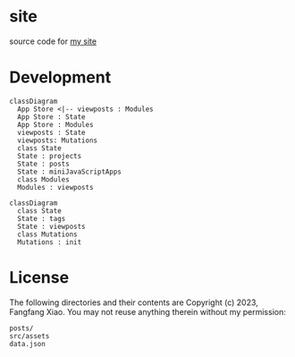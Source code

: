 # site

source code for [my site](https://f2xiao.github.io/site)

# Development

```mermaid
classDiagram
  App Store <|-- viewposts : Modules
  App Store : State
  App Store : Modules
  viewposts : State
  viewposts: Mutations
  class State
  State : projects
  State : posts
  State : miniJavaScriptApps
  class Modules
  Modules : viewposts
```

```mermaid
classDiagram
  class State
  State : tags
  State : viewposts
  class Mutations
  Mutations : init
```

# License

The following directories and their contents are Copyright (c) 2023, Fangfang Xiao. You may not reuse anything therein without my permission:

```
posts/
src/assets
data.json
```

